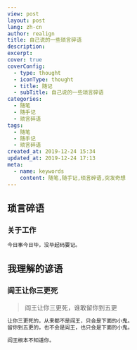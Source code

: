 ```yaml
---
view: post
layout: post
lang: zh-cn
author: realign
title: 自己说的一些琐言碎语
description:
excerpt:
cover: true
coverConfig:
  - type: thought
  - iconType: thought
  - title: 随记
  - subTitle: 自己说的一些琐言碎语
categories:
  - 随笔
  - 随手记
  - 琐言碎语
tags:
  - 随笔
  - 随手记
  - 琐言碎语
created_at: 2019-12-24 15:34
updated_at: 2019-12-24 17:13
meta:
  - name: keywords
    content: 随笔,随手记,琐言碎语,突发奇想
---
```


## 琐言碎语

### 关于工作

```html
今日事今日毕，没毕起码要记。
```

## 我理解的谚语

### 阎王让你三更死

> 阎王让你三更死，谁敢留你到五更

```html
让你三更死的，从来都不是阎王，只会是下面的小鬼。
留你到五更的，也不会是阎王，也只会是下面的小鬼。

阎王根本不知道你。
```
